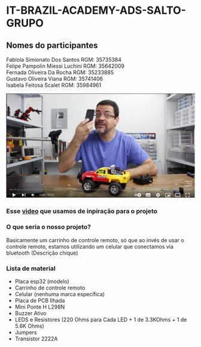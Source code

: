# IT-BRAZIL-ACADEMY-ADS-SALTO-GRUPO

## Nomes do participantes

Fabíola Simionato Dos Santos RGM: 35735384  
Felipe Pampolin Miessi Luchini RGM: 35642009  
Fernada Oliveira Da Rocha RGM: 35233885  
Gustavo Oliveira Viana RGM: 35741406  
Isabela Feitosa Scalet RGM: 35984961   

<!-- imagem para mostrar a base do projeto  -->
 ![Imagem de projeto base](assetsREADME/printVideo.png)

### Esse [video](https://www.youtube.com/watch?v=WWSqJVakfVY) que usamos de inpiração para o projeto 

### O que seria o nosso projeto?

Basicamente um carrinho de controle remoto, só que ao invés de usar o controle remoto, estamos utilizando um celular que conectamos via bluetooth
(Descrição chique)

### Lista de material 
- Placa esp32 (modelo)
- Carrinho de controle remoto 
- Celular (nenhuma marca específica)
- Placa de PCB Ilhada
- Mini Ponte H L298N
- Buzzer Ativo
- LEDS e Resistores (220 Ohms para Cada LED + 1 de 3.3KOhms + 1 de 5.6K Ohms)
- Jumpers
- Transistor 2222A